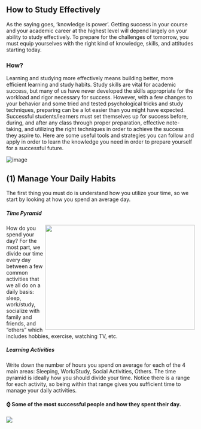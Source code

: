## How to Study Effectively
As the saying goes, ‘knowledge is power’.  Getting success in your course and your academic career at the highest level will depend largely on your ability 
to study effectively. To prepare for the challenges of tomorrow, you must equip yourselves with the right kind of knowledge, skills, and attitudes starting today. 

### How? 
Learning and studying more effectively means building better, more efficient learning and study habits. 
Study skills are vital for academic success, but many of us have never developed the skills appropriate for the workload and rigor necessary for success. 
However, with a few changes to your behavior and some tried and tested psychological tricks and study techniques, preparing can be a lot easier than 
you might have expected. Successful students/learners must set themselves up for success before, during, and after any class through proper preparation,
effective note-taking, and utilizing the right techniques in order to achieve the success they aspire to. Here are some useful tools and strategies you can follow and 
apply in order to learn the knowledge you need in order to prepare yourself for a successful future.

![image](https://user-images.githubusercontent.com/73167960/201541466-a3564295-3865-408e-b9b3-ebbc010dfb0b.png)

 
## (1) Manage Your Daily Habits
The first thing you must do is understand how you utilize your time, so we start by looking at how you spend an average day.

##### Time Pyramid
<img align="right" width="400" height="280" src="https://user-images.githubusercontent.com/73167960/201541560-a988f015-efee-4cf4-aa13-71ef6a2d9029.png">
How do you spend your day? For the most part, we divide our time every day between a few common activities that we all do on a daily basis: sleep, work/study, socialize with family and friends, and “others” which includes hobbies, exercise, watching TV, etc. 


##### Learning Activities
Write down the number of hours you spend on average for each of the 4 main areas: Sleeping, Work/Study, Social Activities, Others. The time pyramid is ideally how you should divide your time. Notice there is a range for each activity, so being within that range gives you sufficient time to manage your daily activities. 




#### :watch: Some of the most successful people and how they spent their day.

[![][thumbnail]](https://drive.google.com/file/d/1xp6AoKVDeRrNhCGVtb4mbSL0nat_Vnjq/view?usp=sharing "Successful people in human history")

[thumbnail]: https://user-images.githubusercontent.com/73167960/201541638-2b3477f7-a136-426e-9a77-3ab9d72eda7c.png
